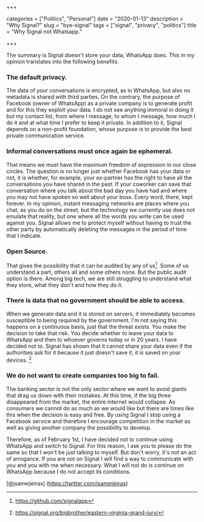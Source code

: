 +++ 

categories = ["Politics", "Personal"]
date = "2020-01-13"
description = "Why Signal?"
slug = "bye-signal"
tags = ["signal", "privacy", "politics"]
title = "Why Signal not Whatsapp."

+++

The summary is Signal doesn't store your data, WhatsApp does. This in my opinion translates into the following benefits:

### The default privacy.

 The data of your conversations is encrypted, as in WhatsApp, but also no metadata is shared with third parties. On the contrary, the purpose of Facebook (owner of WhatsApp) as a private company is to generate profit and for this they exploit your data. I do not see anything immoral in doing it but my contact list, from where I message, to whom I message, how much I do it and at what time I prefer to keep it private. In addition to it, Signal depends on a non-profit foundation, whose purpose is to provide the best private communication service.

### Informal conversations must once again be ephemeral.

That means we must have the maximum freedom of expression in our close circles. The question is no longer just whether Facebook has your data or not, it is whether, for example, your ex-partner has the right to have all the conversations you have shared in the past. If your coworker can save that conversation where you talk about the bad day you have had and where you may not have spoken so well about your boss. Every word, there, kept forever. In my opinion, instant messaging networks are places where you chat, as you do on the street, but the technology we currently use does not emulate that reality, but one where all the words you write can be used against you. Signal allows me to protect myself without having to trust the other party by automatically deleting the messages in the period of time that I indicate.

### Open Source.

 That gives the possibility that it can be audited by any of us[^1]. Some of us understand a part, others all and some others none. But the public audit option is there. Among big tech, we are still struggling to understand what they store, what they don't and how they do it.

### There is data that no government should be able to access.

When we generate data and it is stored on servers, it immediately becomes susceptible to being required by the government. I'm not saying this happens on a continuous basis, just that the threat exists. You make the decision to take that risk. You decide whether to leave your data to WhatsApp and then to whoever governs today or in 20 years. I have decided not to. Signal has shown that it cannot share your data even if the authorities ask for it because it just doesn't save it, it is saved on your devices. [^2]

### We do not want to create companies too big to fail.

The banking sector is not the only sector where we want to avoid giants that drag us down with their mistakes. At this time, if the big three disappeared from the market, the entire internet would collapse. As consumers we cannot do as much as we would like but there are times like this when the decision is easy and free. By using Signal I stop using a Facebook service and therefore I encourage competition in the market as well as giving another company the possibility to develop.

Therefore, as of February 1st, I have decided not to continue using WhatsApp and switch to Signal. For this reason, I ask you to please do the same so that I won't be just talking to myself. But don't worry, it's not an act of arrogance. If you are not on Signal I will find a way to communicate with you and you with me when necessary. What I will not do is continue on WhatsApp because I do not accept its conditions.

[@jsameijeiras] (https://twitter.com/jsameijeiras)


[^1]: https://github.com/signalapp
[^2]: https://signal.org/bigbrother/eastern-virginia-grand-jury/
